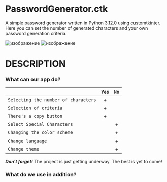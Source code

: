 # PasswordGenerator.ctk
A simple password generator written in Python 3.12.0 using customtkinter. Here you can set the number of generated characters and your own password generation criteria.


![изображение](https://github.com/1nonlySeny/PasswordGenerator.ctk/assets/133978984/d87d3c29-6844-409d-9b2e-8b6191961038) ![изображение](https://github.com/1nonlySeny/PasswordGenerator.ctk/assets/133978984/5fc68033-dde4-4016-acc2-b35bb7f46e8a)


# DESCRIPTION

### What can our app do?
|  | `Yes` | `No` |
|--------------------|:-----:|:-----:|
| `Selecting the number of characters` | + |  |
| `Selection of criteria` | + |  |
| `There's a copy button` | + |  |
| `Select Special Characters` |  | + |
| `Changing the color scheme` |  | + |
| `Change language` |  | + |
| `Change theme` |  | + |

***Don't forget!*** The project is just getting underway. The best is yet to come!


### What do we use in addition?
